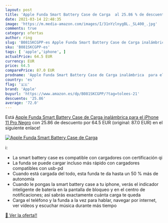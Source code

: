```yaml
---
layout: post
title: 'Apple Funda Smart Battery Case de Carga  al 25.86 % de descuento'
date: 2021-03-14 22:48:35
image: 'https://m.media-amazon.com/images/I/31nYzlnygBL._SL400_.jpg'
comments: true
category: ofertas
author: ring
slug: 'B081SKCGPP-es Apple Funda Smart Battery Case de Carga inalámbrica para...'
sku: 'B081SKCGPP-es'
tags: [ 'apple','iphone', ]
actualPrice: 64.5 EUR
currency: EUR
price: 64.5
comparePrice: 87.0 EUR
prodname: 'Apple Funda Smart Battery Case de Carga inalámbrica  para el iPhone 11 Pro   Negro'
country: 'es'
flag: '🇪🇸'
brand: 'Apple'
buyurl: 'https://www.amazon.es/dp/B081SKCGPP/?tag=tolees-21'
descuento: '25.86'
average: '72.0'
---
```


Está [Apple Funda Smart Battery Case de Carga inalámbrica  para el iPhone 11 Pro   Negro](https://www.amazon.es/dp/B081SKCGPP/?tag=tolees-21) con 25.86 de descuento por 64.5 EUR (original: 87.0 EUR) en el siguiente enlace!

[![Apple Funda Smart Battery Case de Carga ](https://m.media-amazon.com/images/I/31nYzlnygBL._SL400_.jpg)](https://www.amazon.es/dp/B081SKCGPP/?tag=tolees-21)

ℹ️:

- La smart battery case es compatible con cargadores con certificación qi
- La funda se puede cargar incluso más rápido con cargadores compatibles con usb-pd
- Cuando está cargada del todo, esta funda te da hasta un 50 % más de autonomía
- Cuando le pongas la smart battery case a tu iphone, verás el indicador inteligente de batería en la pantalla de bloqueo y en el centro de notificaciones; así sabrás exactamente cuánta carga te queda
- Carga el teléfono y la funda a la vez para hablar, navegar por internet, ver vídeos y escuchar música durante más tiempo

[🛒 Ver la oferta!!](https://www.amazon.es/dp/B081SKCGPP/?tag=tolees-21)
